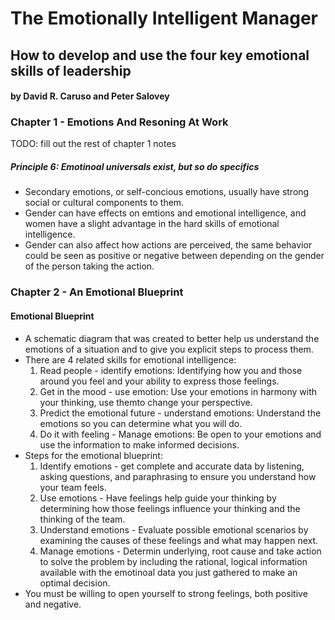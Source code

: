 # The Emotionally Intelligent Manager

## How to develop and use the four key emotional skills of leadership

#### by David R. Caruso and Peter Salovey

### Chapter 1 - Emotions And Resoning At Work

TODO: fill out the rest of chapter 1 notes

##### Principle 6: Emotinoal universals exist, but so do specifics

- Secondary emotions, or self-concious emotions, usually have strong social or cultural components to them.
- Gender can have effects on emtions and emotional intelligence, and women have a slight advantage in the hard skills of emotional intelligence.
- Gender can also affect how actions are perceived, the same behavior could be seen as positive or negative between depending on the gender of the person taking the action.

### Chapter 2 - An Emotional Blueprint

#### Emotional Blueprint

- A schematic diagram that was created to better help us understand the emotions of a situation and to give you explicit steps to process them.
- There are 4 related skills for emotional intelligence:
    1. Read people - identify emotions: Identifying how you and those around you feel and your ability to express those feelings.
    2. Get in the mood - use emotion: Use your emotions in harmony with your thinking, use themto change your perspective.
    3. Predict the emotional future - understand emotions: Understand the emotions so you can determine what you will do.
    4. Do it with feeling - Manage emotions: Be open to your emotions and use the information to make informed decisions.
- Steps for the emotional blueprint:
    1. Identify emotions - get complete and accurate data by listening, asking questions, and paraphrasing to ensure you understand how your team feels.
    2. Use emotions - Have feelings help guide your thinking by determining how those feelings influence your thinking and the thinking of the team.
    3. Understand emotions - Evaluate possible emotional scenarios by examining the causes of these feelings and what may happen next.
    4. Manage emotions - Determin underlying, root cause and take action to solve the problem by including the rational, logical information available with the emotinoal data you just gathered to make an optimal decision.
- You must be willing to open yourself to strong feelings, both positive and negative.

